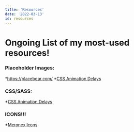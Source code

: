 ```yaml
---
title: 'Resources'
date: '2022-03-13'
id: resources
---
```


# Ongoing List of my most-used resources!

### Placeholder Images:
*<a href="https://placebear.com/">https://placebear.com/</a>
*<a href="https://codepen.io/jh3y/pen/qBdzbGb">CSS Animation Delays</a>

### CSS/SASS:
*<a href="https://codepen.io/jh3y/pen/qBdzbGb">CSS Animation Delays</a>

### ICONS!!!
*<a href="https://icons.meronex.com/">Meronex Icons</a>